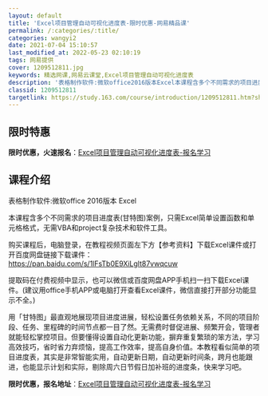 ```yaml
---
layout: default
title: 'Excel项目管理自动可视化进度表-限时优惠-网易精品课'
permalink: /:categories/:title/
categories: wangyi2
date: 2021-07-04 15:10:57
last_modified_at: 2022-05-23 02:10:19
tags: 网易提供
cover: 1209512811.jpg
keywords: 精选网课,网易云课堂,Excel项目管理自动可视化进度表
description: '表格制作软件:微软office2016版本Excel本课程含多个不同需求的项目进度表(甘特图)案例，只需Excel简单设'
classid: 1209512811
targetlink: https://study.163.com/course/introduction/1209512811.htm?share=1&shareId=1025206652&utm_campaign=share&utm_medium=iphoneShare&utm_source=&utm_u=1025206652
---
```


## 限时特惠

**限时优惠，火速报名**：[Excel项目管理自动可视化进度表-报名学习](https://study.163.com/course/introduction/1209512811.htm?share=1&shareId=1025206652&utm_campaign=share&utm_medium=iphoneShare&utm_source=&utm_u=1025206652)

## 课程介绍

表格制作软件:微软office 2016版本 Excel



本课程含多个不同需求的项目进度表(甘特图)案例，只需Excel简单设置函数和单元格格式，无需VBA和project复杂技术和软件工具。



购买课程后，电脑登录，在教程视频页面左下方【参考资料】下载Excel课件或打开百度网盘链接下载课件：https://pan.baidu.com/s/1lFsTb0E9XiLglt87vwqcuw



提取码在付费视频中显示，也可以微信或百度网盘APP手机扫一扫下载Excel课件。(建议用office手机APP或电脑打开查看Excel课件，微信直接打开部分功能显示不全。)



用「甘特图」最直观地展现项目进度进展，轻松设置任务依赖关系，不同的项目阶段、任务、里程碑的时间节点都一目了然。无需费时督促进展、频繁开会，管理者就能轻松掌控项目。但要懂得设置自动化更新功能，摒弃重复繁琐的笨方法，学习高效技巧，省时省力弃烦恼，提高工作效率，提高自身价值。本教程看似简单的项目进度表，其实是非常智能实用，自动更新日期，自动更新时间条，跨月也能跟进，也能显示计划和实际，剔除周六日节假日加补班的进度条，快来学习吧。

**限时优惠，报名地址**：[Excel项目管理自动可视化进度表-报名学习](https://study.163.com/course/introduction/1209512811.htm?share=1&shareId=1025206652&utm_campaign=share&utm_medium=iphoneShare&utm_source=&utm_u=1025206652)

